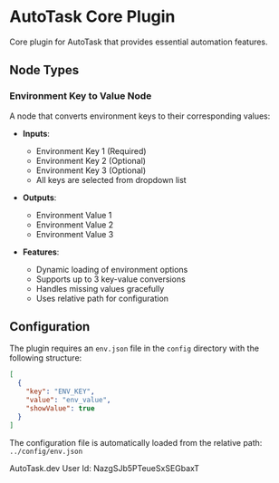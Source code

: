 # AutoTask Core Plugin

Core plugin for AutoTask that provides essential automation features.

## Node Types

### Environment Key to Value Node
A node that converts environment keys to their corresponding values:

- **Inputs**: 
  - Environment Key 1 (Required)
  - Environment Key 2 (Optional)
  - Environment Key 3 (Optional)
  - All keys are selected from dropdown list

- **Outputs**: 
  - Environment Value 1
  - Environment Value 2
  - Environment Value 3

- **Features**:
  - Dynamic loading of environment options
  - Supports up to 3 key-value conversions
  - Handles missing values gracefully
  - Uses relative path for configuration

## Configuration

The plugin requires an `env.json` file in the `config` directory with the following structure:
```json
[
  {
    "key": "ENV_KEY",
    "value": "env_value",
    "showValue": true
  }
]
```

The configuration file is automatically loaded from the relative path: `../config/env.json`

AutoTask.dev User Id: NazgSJb5PTeueSxSEGbaxT
